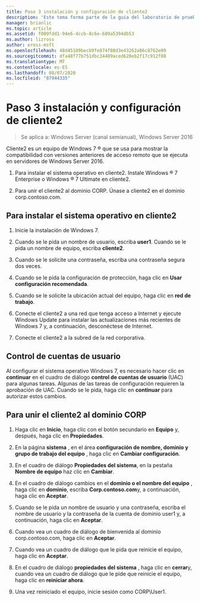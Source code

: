 ```yaml
---
title: Paso 3 instalación y configuración de cliente2
description: 'Este tema forma parte de la guía del laboratorio de pruebas: demostración de una implementación multisitio de DirectAccess para Windows Server 2016'
manager: brianlic
ms.topic: article
ms.assetid: f009fdd1-94e6-4ccb-8c6e-609a5394db53
ms.author: lizross
author: eross-msft
ms.openlocfilehash: 48d45189becb9fe874f88d3e43262a86c8762e09
ms.sourcegitcommit: dfa48f77b751dbc34409aced628eb2f17c912f08
ms.translationtype: MT
ms.contentlocale: es-ES
ms.lasthandoff: 08/07/2020
ms.locfileid: "87944335"
---
```

# <a name="step-3-install-and-configure-client2"></a>Paso 3 instalación y configuración de cliente2

>Se aplica a: Windows Server (canal semianual), Windows Server 2016

Cliente2 es un equipo de Windows 7 &reg; que se usa para mostrar la compatibilidad con versiones anteriores de acceso remoto que se ejecuta en servidores de Windows Server 2016.

1. Para instalar el sistema operativo en cliente2. Instale Windows &reg; 7 Enterprise o Windows &reg; 7 Ultimate en cliente2.

2. Para unir el cliente2 al dominio CORP. Únase a cliente2 en el dominio corp.contoso.com.

## <a name="to-install-the-operating-system-on-client2"></a>Para instalar el sistema operativo en cliente2

1.  Inicie la instalación de Windows 7.

2.  Cuando se le pida un nombre de usuario, escriba **user1**. Cuando se le pida un nombre de equipo, escriba **cliente2**.

3.  Cuando se le solicite una contraseña, escriba una contraseña segura dos veces.

4.  Cuando se le pida la configuración de protección, haga clic en **Usar configuración recomendada**.

5.  Cuando se le solicite la ubicación actual del equipo, haga clic en **red de trabajo**.

6.  Conecte el cliente2 a una red que tenga acceso a Internet y ejecute Windows Update para instalar las actualizaciones más recientes de Windows 7 y, a continuación, desconéctese de Internet.

7.  Conecte el cliente2 a la subred de la red corporativa.

## <a name="user-account-control"></a>Control de cuentas de usuario
Al configurar el sistema operativo Windows 7, es necesario hacer clic en **continuar** en el cuadro de diálogo **control de cuentas de usuario** (UAC) para algunas tareas. Algunas de las tareas de configuración requieren la aprobación de UAC. Cuando se le pida, haga clic en **continuar** para autorizar estos cambios.

## <a name="to-join-client2-to-the-corp-domain"></a>Para unir el cliente2 al dominio CORP

1.  Haga clic en **Inicio**, haga clic con el botón secundario en **Equipo** y, después, haga clic en **Propiedades**.

2.  En la página **sistema** , en el área **configuración de nombre, dominio y grupo de trabajo del equipo** , haga clic en **Cambiar configuración**.

3.  En el cuadro de diálogo **Propiedades del sistema**, en la pestaña **Nombre de equipo** haz clic en **Cambiar**.

4.  En el cuadro de diálogo cambios en el **dominio o el nombre del equipo** , haga clic en **dominio**, escriba **Corp.contoso.com**y, a continuación, haga clic en **Aceptar**.

5.  Cuando se le pida un nombre de usuario y una contraseña, escriba el nombre de usuario y la contraseña de la cuenta de dominio user1 y, a continuación, haga clic en **Aceptar**.

6.  Cuando vea un cuadro de diálogo de bienvenida al dominio corp.contoso.com, haga clic en **Aceptar**.

7.  Cuando vea un cuadro de diálogo que le pida que reinicie el equipo, haga clic en **Aceptar**.

8.  En el cuadro de diálogo **propiedades del sistema** , haga clic en **cerrar**y, cuando vea un cuadro de diálogo que le pide que reinicie el equipo, haga clic en **reiniciar ahora**.

9. Una vez reiniciado el equipo, inicie sesión como CORP\User1.
